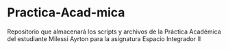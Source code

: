 # Practica-Acad-mica
Repositorio que almacenará los scripts y archivos de la Práctica Académica del estudiante Milessi Ayrton para la asignatura Espacio Integrador II
